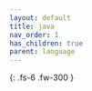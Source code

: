 ```yaml
---
layout: default
title: java
nav_order: 1
has_children: true
parent: language
---
```


{: .fs-6 .fw-300 }
